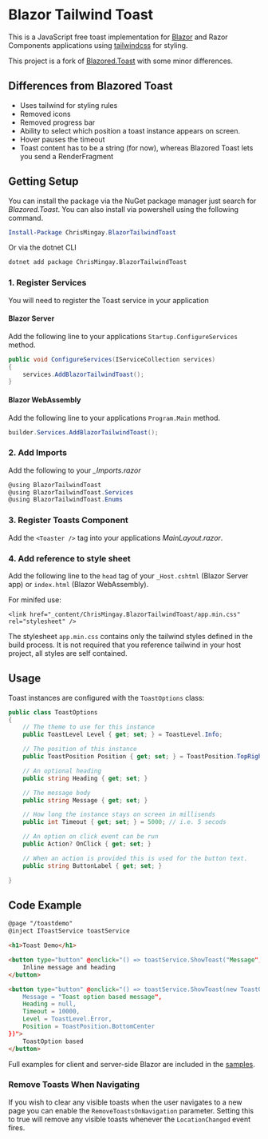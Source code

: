 # Blazor Tailwind Toast
This is a JavaScript free toast implementation for [Blazor](https://blazor.net) and Razor Components applications using [tailwindcss](https://tailwindcss.com/) for styling.

This project is a fork of [Blazored.Toast](https://github.com/Blazored/Toast) with some minor differences.

## Differences from Blazored Toast

- Uses tailwind for styling rules
- Removed icons
- Removed progress bar
- Ability to select which position a toast instance appears on screen.
- Hover pauses the timeout
- Toast content has to be a string (for now), whereas Blazored Toast lets you send a RenderFragment


## Getting Setup

You can install the package via the NuGet package manager just search for *Blazored.Toast*. You can also install via powershell using the following command.

```powershell
Install-Package ChrisMingay.BlazorTailwindToast
```

Or via the dotnet CLI

```bash
dotnet add package ChrisMingay.BlazorTailwindToast
```

### 1. Register Services
You will need to register the Toast service in your application

#### Blazor Server
Add the following line to your applications `Startup.ConfigureServices` method.

```csharp
public void ConfigureServices(IServiceCollection services)
{
    services.AddBlazorTailwindToast();
}
```

#### Blazor WebAssembly
Add the following line to your applications `Program.Main` method.

```csharp
builder.Services.AddBlazorTailwindToast();
```

### 2. Add Imports
Add the following to your *_Imports.razor*

```csharp
@using BlazorTailwindToast
@using BlazorTailwindToast.Services
@using BlazorTailwindToast.Enums
```

### 3. Register Toasts Component
Add the `<Toaster />` tag into your applications *MainLayout.razor*.


### 4. Add reference to style sheet
Add the following line to the `head` tag of your `_Host.cshtml` (Blazor Server app) or `index.html` (Blazor WebAssembly).

For minifed use:

```
<link href="_content/ChrisMingay.BlazorTailwindToast/app.min.css" rel="stylesheet" />
```

The stylesheet `app.min.css` contains only the tailwind styles defined in the build process. It is not required that you reference tailwind in your host project, all styles are self contained.

## Usage

Toast instances are configured with the `ToastOptions` class:

```csharp
public class ToastOptions
{
    // The theme to use for this instance
    public ToastLevel Level { get; set; } = ToastLevel.Info;

    // The position of this instance
    public ToastPosition Position { get; set; } = ToastPosition.TopRight;

    // An optional heading
    public string Heading { get; set; }

    // The message body
    public string Message { get; set; }

    // How long the instance stays on screen in millisends
    public int Timeout { get; set; } = 5000; // i.e. 5 secods

    // An option on click event can be run
    public Action? OnClick { get; set; }

    // When an action is provided this is used for the button text.
    public string ButtonLabel { get; set; }

}
```

## Code Example

```html
@page "/toastdemo"
@inject IToastService toastService

<h1>Toast Demo</h1>

<button type="button" @onclick="() => toastService.ShowToast("Message","Heading")">
    Inline message and heading
</button>

<button type="button" @onclick="() => toastService.ShowToast(new ToastOption{
    Message = "Toast option based message",
    Heading = null,
    Timeout = 10000,
    Level = ToastLevel.Error,
    Position = ToastPosition.BottomCenter
})">
    ToastOption based
</button>
```
Full examples for client and server-side Blazor are included in the [samples](https://github.com/Chris-Mingay/Toast/tree/master/samples).

### Remove Toasts When Navigating
If you wish to clear any visible toasts when the user navigates to a new page you can enable the `RemoveToastsOnNavigation` parameter. Setting this to true will remove any visible toasts whenever the `LocationChanged` event fires.

